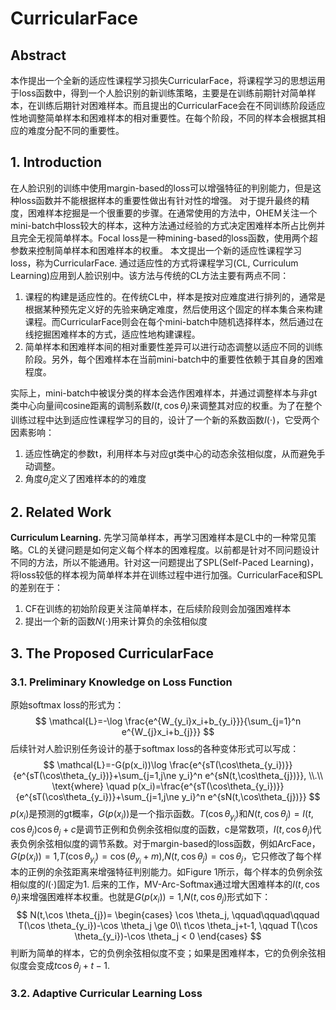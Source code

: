 # CurricularFace
## Abstract
本作提出一个全新的适应性课程学习损失CurricularFace，将课程学习的思想运用于loss函数中，得到一个人脸识别的新训练策略，主要是在训练前期针对简单样本，在训练后期针对困难样本。而且提出的CurricularFace会在不同训练阶段适应性地调整简单样本和困难样本的相对重要性。在每个阶段，不同的样本会根据其相应的难度分配不同的重要性。

## 1. Introduction
在人脸识别的训练中使用margin-based的loss可以增强特征的判别能力，但是这种loss函数并不能根据样本的重要性做出有针对性的增强。
对于提升最终的精度，困难样本挖掘是一个很重要的步骤。在通常使用的方法中，OHEM关注一个mini-batch中loss较大的样本，这种方法通过经验的方式决定困难样本所占比例并且完全无视简单样本。Focal loss是一种mining-based的loss函数，使用两个超参数来控制简单样本和困难样本的权重。
本文提出一个新的适应性课程学习loss，称为CurricularFace. 通过适应性的方式将课程学习(CL, Curriculum Learning)应用到人脸识别中。该方法与传统的CL方法主要有两点不同：
1. 课程的构建是适应性的。在传统CL中，样本是按对应难度进行排列的，通常是根据某种预先定义好的先验来确定难度，然后使用这个固定的样本集合来构建课程。而CurricularFace则会在每个mini-batch中随机选择样本，然后通过在线挖掘困难样本的方式，适应性地构建课程。
2. 简单样本和困难样本间的相对重要性差异可以进行动态调整以适应不同的训练阶段。另外，每个困难样本在当前mini-batch中的重要性依赖于其自身的困难程度。

实际上，mini-batch中被误分类的样本会选作困难样本，并通过调整样本与非gt类中心向量间cosine距离的调制系数$I(t,\cos \theta_j)$来调整其对应的权重。为了在整个训练过程中达到适应性课程学习的目的，设计了一个新的系数函数$I(\cdot)$，它受两个因素影响：
1. 适应性确定的参数t，利用样本与对应gt类中心的动态余弦相似度，从而避免手动调整。
2. 角度$\theta_j$定义了困难样本的的难度

## 2. Related Work
**Curriculum Learning.** 先学习简单样本，再学习困难样本是CL中的一种常见策略。CL的关键问题是如何定义每个样本的困难程度。以前都是针对不同问题设计不同的方法，所以不能通用。针对这一问题提出了SPL(Self-Paced Learning)，将loss较低的样本视为简单样本并在训练过程中进行加强。CurricularFace和SPL的差别在于：
1. CF在训练的初始阶段更关注简单样本，在后续阶段则会加强困难样本
2. 提出一个新的函数$N(\cdot)$用来计算负的余弦相似度

## 3. The Proposed CurricularFace
### 3.1. Preliminary Knowledge on Loss Function
原始softmax loss的形式为：
$$
\mathcal{L}=-\log \frac{e^{W_{y_i}x_i+b_{y_i}}}{\sum_{j=1}^n e^{W_{j}x_i+b_{j}}}
$$
后续针对人脸识别任务设计的基于softmax loss的各种变体形式可以写成：
$$
\mathcal{L}=-G(p(x_i))\log \frac{e^{sT(\cos\theta_{y_i})}}{e^{sT(\cos\theta_{y_i})}+\sum_{j=1,j\ne y_i}^n e^{sN(t,\cos\theta_{j})}}, \\.\\
\text{where} \quad p(x_i)=\frac{e^{sT(\cos\theta_{y_i})}}{e^{sT(\cos\theta_{y_i})}+\sum_{j=1,j\ne y_i}^n e^{sN(t,\cos\theta_{j})}}
$$
$p(x_i)$是预测的gt概率，$G(p(x_i))$是一个指示函数。$T(\cos \theta_{y_i})$和$N(t,\cos \theta_{j})=I(t,\cos \theta_{j})\cos \theta_{j}+c$是调节正例和负例余弦相似度的函数，c是常数项，$I(t,\cos \theta_{j})$代表负例余弦相似度的调节系数。对于margin-based的loss函数，例如ArcFace，$G(p(x_i))=1$,$T(\cos \theta_{y_i})=\cos(\theta_{y_i}+m)$,$N(t,\cos \theta_{j})=\cos \theta_j$，它只修改了每个样本的正例的余弦距离来增强特征判别能力。如Figure 1所示，每个样本的负例余弦相似度的$I(\cdot)$固定为1. 后来的工作，MV-Arc-Softmax通过增大困难样本的$I(t,\cos \theta_{j})$来增强困难样本权重。也就是$G(p(x_i))=1$,$N(t,\cos \theta_{j})$形式如下：
$$
N(t,\cos \theta_{j})=
\begin{cases}
    \cos \theta_j, \qquad\qquad\qquad T(\cos \theta_{y_i})-\cos \theta_j \ge 0\\
    t\cos \theta_j+t-1, \qquad T(\cos \theta_{y_i})-\cos \theta_j < 0
\end{cases}
$$
判断为简单的样本，它的负例余弦相似度不变；如果是困难样本，它的负例余弦相似度会变成$t\cos \theta_j+t-1$.

### 3.2. Adaptive Curricular Learning Loss
